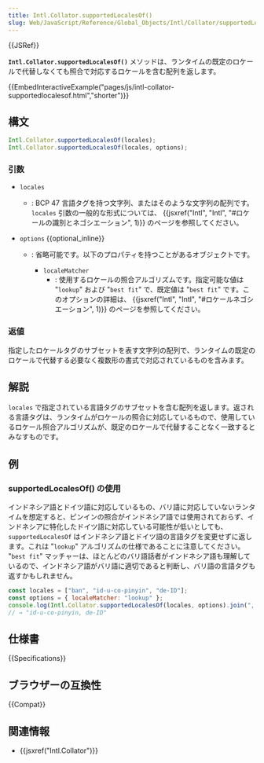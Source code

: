```yaml
---
title: Intl.Collator.supportedLocalesOf()
slug: Web/JavaScript/Reference/Global_Objects/Intl/Collator/supportedLocalesOf
---
```


{{JSRef}}

**`Intl.Collator.supportedLocalesOf()`** メソッドは、ランタイムの既定のロケールで代替しなくても照合で対応するロケールを含む配列を返します。

{{EmbedInteractiveExample("pages/js/intl-collator-supportedlocalesof.html","shorter")}}

<!-- The source for this interactive example is stored in a GitHub repository. If you'd like to contribute to the interactive examples project, please clone https://github.com/mdn/interactive-examples and send us a pull request. -->

## 構文

```js
Intl.Collator.supportedLocalesOf(locales);
Intl.Collator.supportedLocalesOf(locales, options);
```

### 引数

- `locales`
  - : BCP 47 言語タグを持つ文字列、またはそのような文字列の配列です。 `locales` 引数の一般的な形式については、 {{jsxref("Intl", "Intl", "#ロケールの識別とネゴシエーション", 1)}} のページを参照してください。
- `options` {{optional_inline}}

  - : 省略可能です。以下のプロパティを持つことがあるオブジェクトです。

    - `localeMatcher`
      - : 使用するロケールの照合アルゴリズムです。指定可能な値は "`lookup`" および "`best fit`" で、既定値は "`best fit`" です。このオプションの詳細は、 {{jsxref("Intl", "Intl", "#ロケールネゴシエーション", 1)}} のページを参照してください。

### 返値

指定したロケールタグのサブセットを表す文字列の配列で、ランタイムの既定のロケールで代替する必要なく複数形の書式で対応されているものを含みます。

## 解説

`locales` で指定されている言語タグのサブセットを含む配列を返します。返される言語タグは、ランタイムがロケールの照合に対応しているもので、使用しているロケール照合アルゴリズムが、既定のロケールで代替することなく一致するとみなすものです。

## 例

### supportedLocalesOf() の使用

インドネシア語とドイツ語に対応しているもの、バリ語に対応していないランタイムを想定すると、ピンインの照合がインドネシア語では使用されておらず、インドネシアに特化したドイツ語に対応している可能性が低いとしても、 `supportedLocalesOf` はインドネシア語とドイツ語の言語タグを変更せずに返します。これは "`lookup`" アルゴリズムの仕様であることに注意してください。 "`best fit`" マッチャーは、ほとんどのバリ語話者がインドネシア語も理解しているので、インドネシア語がバリ語に適切であると判断し、バリ語の言語タグも返すかもしれません。

```js
const locales = ["ban", "id-u-co-pinyin", "de-ID"];
const options = { localeMatcher: "lookup" };
console.log(Intl.Collator.supportedLocalesOf(locales, options).join(", "));
// → "id-u-co-pinyin, de-ID"
```

## 仕様書

{{Specifications}}

## ブラウザーの互換性

{{Compat}}

## 関連情報

- {{jsxref("Intl.Collator")}}
